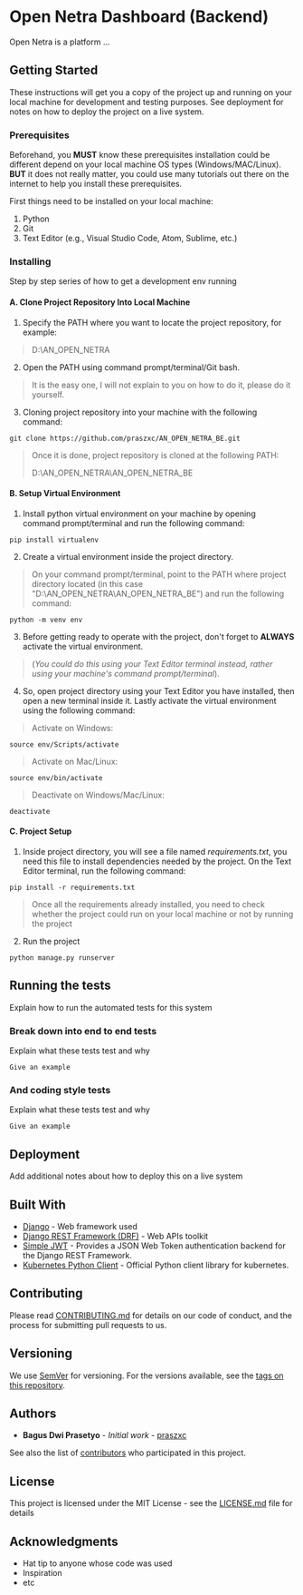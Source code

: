# Open Netra Dashboard (Backend)

Open Netra is a platform ...

## Getting Started

These instructions will get you a copy of the project up and running on your local machine for development and testing purposes. See deployment for notes on how to deploy the project on a live system.

### Prerequisites

Beforehand, you **MUST** know these prerequisites installation could be different depend on your local machine OS types (Windows/MAC/Linux). **BUT** it does not really matter, you could use many tutorials out there on the internet to help you install these prerequisites.

First things need to be installed on your local machine:
1. Python
2. Git
3. Text Editor (e.g., Visual Studio Code, Atom, Sublime, etc.)


### Installing

Step by step series of how to get a development env running

#### A. Clone Project Repository Into Local Machine
1. Specify the PATH where you want to locate the project repository, for example:
> D:\AN_OPEN_NETRA
2. Open the PATH using command prompt/terminal/Git bash.
> It is the easy one, I will not explain to you on how to do it, please do it yourself.
3. Cloning project repository into your machine with the following command:
```
git clone https://github.com/praszxc/AN_OPEN_NETRA_BE.git
```
> Once it is done, project repository is cloned at the following PATH: 
> 
> D:\AN_OPEN_NETRA\AN_OPEN_NETRA_BE

#### B. Setup Virtual Environment
1. Install python virtual environment on your machine by opening command prompt/terminal and run the following command:
```
pip install virtualenv
```
2. Create a virtual environment inside the project directory.
> On your command prompt/terminal, point to the PATH where project directory located (in this case "D:\AN_OPEN_NETRA\AN_OPEN_NETRA_BE") and run the following command:
```
python -m venv env
```
3. Before getting ready to operate with the project, don't forget to **ALWAYS** activate the virtual environment. 
> (*You could do this using your Text Editor terminal instead, rather using your machine's command prompt/terminal*).
4. So, open project directory using your Text Editor you have installed, then open a new terminal inside it. Lastly activate the virtual environment using the following command:
> Activate on Windows:
```
source env/Scripts/activate
```
> Activate on Mac/Linux:
```
source env/bin/activate
```
> Deactivate on Windows/Mac/Linux:
```
deactivate
```
#### C. Project Setup
1. Inside project directory, you will see a file named *requirements.txt*, you need this file to install dependencies needed by the project. On the Text Editor terminal, run the following command:
```
pip install -r requirements.txt
```
> Once all the requirements already installed, you need to check whether the project could run on your local machine or not by running the project 
2. Run the project
```
python manage.py runserver
```

## Running the tests

Explain how to run the automated tests for this system

### Break down into end to end tests

Explain what these tests test and why

```
Give an example
```

### And coding style tests

Explain what these tests test and why

```
Give an example
```

## Deployment

Add additional notes about how to deploy this on a live system

## Built With

* [Django](https://www.djangoproject.com/) - Web framework used
* [Django REST Framework (DRF)](https://maven.apache.org/) - Web APIs toolkit
* [Simple JWT](https://django-rest-framework-simplejwt.readthedocs.io/en/latest/) - Provides a JSON Web Token authentication backend for the Django REST Framework. 
* [Kubernetes Python Client](https://github.com/kubernetes-client/python) - Official Python client library for kubernetes.

## Contributing

Please read [CONTRIBUTING.md](https://gist.github.com/PurpleBooth/b24679402957c63ec426) for details on our code of conduct, and the process for submitting pull requests to us.

## Versioning

We use [SemVer](http://semver.org/) for versioning. For the versions available, see the [tags on this repository](https://github.com/your/project/tags). 

## Authors

* **Bagus Dwi Prasetyo** - *Initial work* - [praszxc](https://github.com/praszxc)

See also the list of [contributors](https://github.com/your/project/contributors) who participated in this project.

## License

This project is licensed under the MIT License - see the [LICENSE.md](LICENSE.md) file for details

## Acknowledgments

* Hat tip to anyone whose code was used
* Inspiration
* etc

